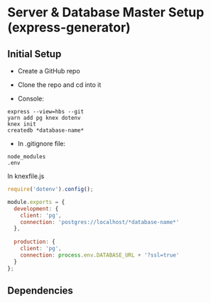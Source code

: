 # Server & Database Master Setup (express-generator)

## Initial Setup

* Create a GitHub repo
* Clone the repo and cd into it

* Console:
```
express --view=hbs --git
yarn add pg knex dotenv
knex init
createdb *database-name*
```

* In .gitignore file:
```
node_modules
.env
```

In knexfile.js
```js
require('dotenv').config();

module.exports = {
  development: {
    client: 'pg',
    connection: 'postgres://localhost/*database-name*'
  },
  
  production: {
    client: 'pg',
    connection: process.env.DATABASE_URL + '?ssl=true'
  }
};
```

##



## Dependencies
